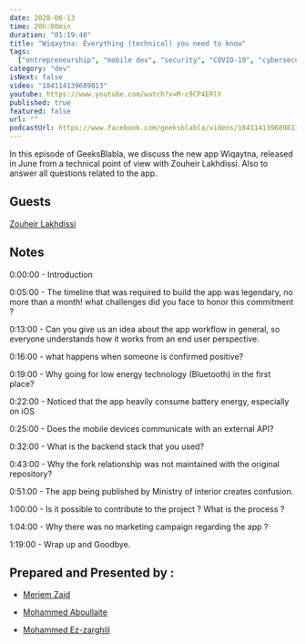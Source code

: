 ```yaml
---
date: 2020-06-13
time: 20h:00min
duration: "01:19:40"
title: "Wiqaytna: Everything (technical) you need to know"
tags:
  ["entrepreneurship", "mobile dev", "security", "COVID-19", "cybersecurity"]
category: "dev"
isNext: false
video: "184114139689813"
youtube: https://www.youtube.com/watch?v=M-c9CP4ERlY
published: true
featured: false
url: ""
podcastUrl: https://www.facebook.com/geeksblabla/videos/184114139689813/
---
```


In this episode of GeeksBlabla, we discuss the new app Wiqaytna, released in June from a technical point of view with Zouheir Lakhdissi. Also to answer all questions related to the app.

## Guests

[Zouheir Lakhdissi](https://www.facebook.com/zlakhdissi)

## Notes

0:00:00 - Introduction

0:05:00 - The timeline that was required to build the app was legendary, no more than a month! what challenges did you face to honor this commitment ?

0:13:00 - Can you give us an idea about the app workflow in general, so everyone understands how it works from an end user perspective.

0:16:00 - what happens when someone is confirmed positive?

0:19:00 - Why going for low energy technology (Bluetooth) in the first place?

0:22:00 - Noticed that the app heavily consume battery energy, especially on iOS

0:25:00 - Does the mobile devices communicate with an external API?

0:32:00 - What is the backend stack that you used?

0:43:00 - Why the fork relationship was not maintained with the original repository?

0:51:00 - The app being published by Ministry of interior creates confusion.

1:00:00 - Is it possible to contribute to the project ? What is the process ?

1:04:00 - Why there was no marketing campaign regarding the app ?

1:19:00 - Wrap up and Goodbye.

## Prepared and Presented by :

- [Meriem Zaid](https://www.facebook.com/MeriemZaid)

- [Mohammed Aboullaite](https://aboullaite.me/)

- [Mohammed Ez-zarghili](https://www.facebook.com/mohamed.ezzarghili)
